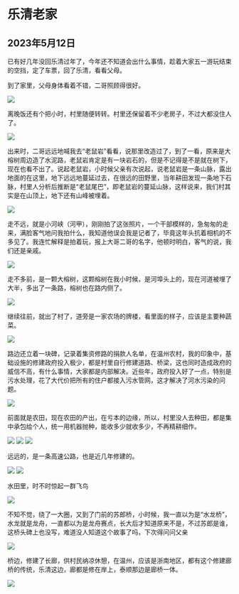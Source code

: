 乐清老家
=======================

2023年5月12日
-----------------------
已有好几年没回乐清过年了，今年还不知道会出什么事情，趁着大家五一游玩结束的空挡，定了车票，回了乐清，看看父母。

到了家里，父母身体看着不错，二哥照顾得很好。

![]({{site.url}}/assets/blog-images/20230512/1-1.jpg)

离晚饭还有个把小时，村里随便转转。村里还保留着不少老房子，不过大都没住人了。

![]({{site.url}}/assets/blog-images/20230512/1-2.jpg)

出来时，二哥远远地喊我去“老鼠岩”看看，说那里改造过了，到了一看，原来是大榕树周边造了水泥路，老鼠岩肯定是有一块岩石的，但是不记得是不是就在树下，现在也看不出了。说起老鼠岩，小时候父亲有次说起，说老鼠岩是一条山脉，露出地面的在这里，地下远远地蔓延过去，在很远的田野里，当年耕田发现一条地下石脉，村里人分析后推断是“老鼠尾巴”，即老鼠岩的蔓延山脉，这样说来，我们村其实是在山顶上，地下还有山峰被埋着。

![]({{site.url}}/assets/blog-images/20230512/1-3.jpg)

走不远，就是小河峡（河甲），刚刚拍了这张照片，一个干部模样的，急匆匆的走来，满脸客气地问我拍什么，我知道他误会我是记者了，毕竟这年头抗着相机的不多见了。我连忙解释是拍着玩，报上大哥二哥的名字，他顿时明白，客气的说，我们还是亲戚。

![]({{site.url}}/assets/blog-images/20230512/1-4.jpg)

走不多前，是一颗大榕树，这颗榕树在我小时候，是河埠头上的，现在河道被埋了大半，多出了一条路，榕树也在路内侧了。

![]({{site.url}}/assets/blog-images/20230512/1-5.jpg)

继续往前，就出了村了，道旁是一家农场的牌楼，看里面的样子，应该是主要种蔬菜。

![]({{site.url}}/assets/blog-images/20230512/1-6.jpg)

路边还立着一块碑，记录着集资修路的捐款人名单，在温州农村，我的印象中，基础设施的修建政府投入极少，都是村里自行修建道路、桥梁，这也同时造成政府的威信不高，有什么事情，大家都是内部解决。近些年，政府投入好了一点，特别是污水处理，花了大代价把所有的住户都接入污水管网，这才解决了河水污染的问题。

![]({{site.url}}/assets/blog-images/20230512/1-7.jpg)

前面就是农田，现在农田的产出，在亏本的边缘，所以，村里没人去种田，都是集中承包给个人，统一用机器抛种，能收多少就收多少，不再精耕细作。

![]({{site.url}}/assets/blog-images/20230512/1-8.jpg)
![]({{site.url}}/assets/blog-images/20230512/1-9.jpg)
![]({{site.url}}/assets/blog-images/20230512/1-12.jpg)

远远的，是一条高速公路，也是近几年修建的。

![]({{site.url}}/assets/blog-images/20230512/1-10.jpg)
![]({{site.url}}/assets/blog-images/20230512/1-13.jpg)

水田里，时不时惊起一群飞鸟

![]({{site.url}}/assets/blog-images/20230512/1-11.jpg)

不知不觉，绕了一大圈，又到了门前的苏郎桥，小时候，我一直以为是“水龙桥”，水龙就是龙舟，一直都以为是龙舟赛点，长大后才知道原来不是，不过苏郎是谁，这桥头碑上也没写，难道没人知道这个故事了吗，下次得问问父亲

![]({{site.url}}/assets/blog-images/20230512/1-14.jpg)

桥边，修建了长廊，供村民纳凉休憩，在温州，应该是浙南地区，都有这个修建廊桥的传统，乐清这边，廊都是修在岸上，泰顺那边是廊桥一体。

![]({{site.url}}/assets/blog-images/20230512/1-15.jpg)